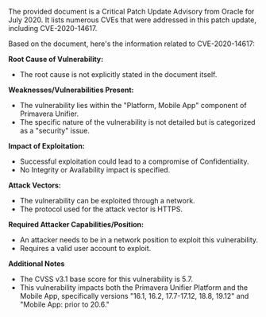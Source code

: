 The provided document is a Critical Patch Update Advisory from Oracle for July 2020. It lists numerous CVEs that were addressed in this patch update, including CVE-2020-14617.

Based on the document, here's the information related to CVE-2020-14617:

**Root Cause of Vulnerability:**
*   The root cause is not explicitly stated in the document itself.
    
**Weaknesses/Vulnerabilities Present:**
*  The vulnerability lies within the "Platform, Mobile App" component of Primavera Unifier.
*  The specific nature of the vulnerability is not detailed but is categorized as a "security" issue.

**Impact of Exploitation:**
*   Successful exploitation could lead to a compromise of Confidentiality.
* No Integrity or Availability impact is specified.

**Attack Vectors:**
*   The vulnerability can be exploited through a network.
*  The protocol used for the attack vector is HTTPS.

**Required Attacker Capabilities/Position:**
*   An attacker needs to be in a network position to exploit this vulnerability.
*   Requires a valid user account to exploit.

**Additional Notes**
*   The CVSS v3.1 base score for this vulnerability is 5.7.
*   This vulnerability impacts both the Primavera Unifier Platform and the Mobile App, specifically versions "16.1, 16.2, 17.7-17.12, 18.8, 19.12" and "Mobile App: prior to 20.6."